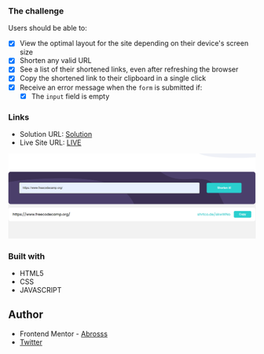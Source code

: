 ### The challenge

Users should be able to:

- [x] View the optimal layout for the site depending on their device's screen size
- [x] Shorten any valid URL
- [x] See a list of their shortened links, even after refreshing the browser
- [x] Copy the shortened link to their clipboard in a single click
- [x] Receive an error message when the `form` is submitted if:
  - [x] The `input` field is empty

### Links

- Solution URL: [Solution](https://www.frontendmentor.io/solutions/shortly-api-shorten-urls-PfWGE4vKyZ)
- Live Site URL: [LIVE](https://magic-url-shortener.netlify.app/)

![](./url.png)

### Built with

- HTML5 
- CSS 
- JAVASCRIPT


## Author

- Frontend Mentor - [Abrosss](https://www.frontendmentor.io/profile/Abrosss)
- [Twitter](https://twitter.com/ronessu)

